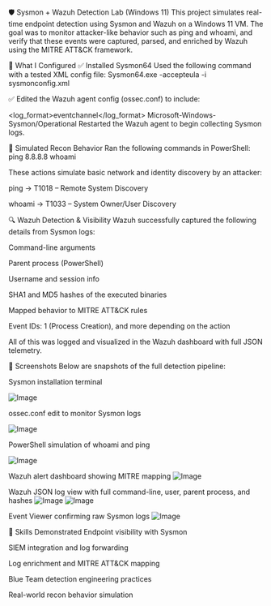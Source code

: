 🛡️ Sysmon + Wazuh Detection Lab (Windows 11)
This project simulates real-time endpoint detection using Sysmon and Wazuh on a Windows 11 VM. The goal was to monitor attacker-like behavior such as ping and whoami, and verify that these events were captured, parsed, and enriched by Wazuh using the MITRE ATT&CK framework.

🧠 What I Configured
✅ Installed Sysmon64
Used the following command with a tested XML config file:
Sysmon64.exe -accepteula -i sysmonconfig.xml

✅ Edited the Wazuh agent config (ossec.conf) to include:

<localfile> <log_format>eventchannel</log_format> <location>Microsoft-Windows-Sysmon/Operational</location> </localfile>
Restarted the Wazuh agent to begin collecting Sysmon logs.

🧪 Simulated Recon Behavior
Ran the following commands in PowerShell:
ping 8.8.8.8
whoami

These actions simulate basic network and identity discovery by an attacker:

ping → T1018 – Remote System Discovery

whoami → T1033 – System Owner/User Discovery

🔍 Wazuh Detection & Visibility
Wazuh successfully captured the following details from Sysmon logs:

Command-line arguments

Parent process (PowerShell)

Username and session info

SHA1 and MD5 hashes of the executed binaries

Mapped behavior to MITRE ATT&CK rules

Event IDs: 1 (Process Creation), and more depending on the action

All of this was logged and visualized in the Wazuh dashboard with full JSON telemetry.

📸 Screenshots
Below are snapshots of the full detection pipeline:

Sysmon installation terminal

![Image](https://github.com/user-attachments/assets/be30a170-5b04-4c57-8f98-b9fb00e19f4a)

ossec.conf edit to monitor Sysmon logs

![Image](https://github.com/user-attachments/assets/017c331b-3a0d-4eb9-bc44-a2f1186b126c)

PowerShell simulation of whoami and ping

![Image](https://github.com/user-attachments/assets/661203d6-4239-4c15-9d58-df82decddb98)

Wazuh alert dashboard showing MITRE mapping
![Image](https://github.com/user-attachments/assets/0210f315-e381-40b3-9cfa-7474fce41c66)

Wazuh JSON log view with full command-line, user, parent process, and hashes
![Image](https://github.com/user-attachments/assets/9266669e-0139-43a0-905e-04f579667ca7)
![Image](https://github.com/user-attachments/assets/dc19c1e4-dc70-4ba3-8909-42bf2a19b676)

Event Viewer confirming raw Sysmon logs
![Image](https://github.com/user-attachments/assets/25fc4d61-7f9e-4b79-88e3-71f936eedf07)


🧩 Skills Demonstrated
Endpoint visibility with Sysmon

SIEM integration and log forwarding

Log enrichment and MITRE ATT&CK mapping

Blue Team detection engineering practices

Real-world recon behavior simulation


